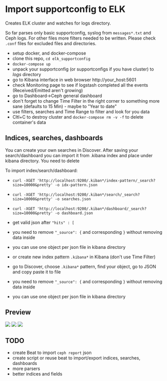 # Import supportconfig to ELK

Creates ELK cluster and watches for logs directory.

So far parses only basic supportconfig, syslog from `messages*.txt` and Ceph logs. For other files more filters needed to be written.
Please check `.conf` files for excluded files and directories.

* setup docker, and docker-compose
* clone this repo, `cd elk_supportconfig`
* `docker-compose up`
* unpack your supportconfig (or supportconfigs if you have cluster) to *logs* directory
* go to Kibana interface in web browser http://your_host:5601
* check Monitoring page to see if logstash completed all the events (Received/Emitted aren't growing)
* go to Dashboard->Ceph general dashboard
* don't forget to change Time Filter in the right corner to something more sane (defaults to 15 Min) - maybe to "Year to date"
* use filters, searches and Time Range to filter and look for you data
* Cltl+C to destroy cluster and `docker-compose rm -v -f` to delete container's data

## Indices, searches, dashboards

You can create your own searches in Discover.
After saving your search/dashboard you can import it from .kibana index and place under kibana directory. You need to delete 

To import index/search/dashboard:

* `curl -XGET 'http://localhost:9200/.kiban*/index-pattern/_search?size=10000&pretty' -o idx-pattern.json`
* `curl -XGET 'http://localhost:9200/.kiban*/search/_search?size=10000&pretty' -o searches.json`
* `curl -XGET 'http://localhost:9200/.kiban*/dashboard/_search?size=10000&pretty' -o dashboard.json`
* get valid json after `"hits" : [`
* you need to remove `"_source": {` and corresponding `}` without removing data inside
* you can use one object per json file in kibana directory

* or create new index pattern `.kibana*` in Kibana (don't use Time Filter)
* go to Discover, choose `.kibana*` pattern, find your object, go to JSON and copy paste it to file
* you need to remove `"_source": {` and corresponding `}` without removing data inside
* you can use one object per json file in kibana directory
 
## Preview

![](https://gist.github.com/denisok/6341c60f704f83f93db47d50b894c9d6/raw/09439b91acb8a15f8d1b578cce243aba7df37754/ceph_general_dashboard.png)
![](https://gist.github.com/denisok/6341c60f704f83f93db47d50b894c9d6/raw/09439b91acb8a15f8d1b578cce243aba7df37754/ceph_dahboard_entry.png)
![](https://gist.github.com/denisok/6341c60f704f83f93db47d50b894c9d6/raw/09439b91acb8a15f8d1b578cce243aba7df37754/ceph_dashboard_logentry.png)

## TODO

* create Beat to import `ceph report` json
* create script or reuse beat to import/export indices, searches, dashboards
* more parsers
* better indices and fields

